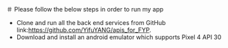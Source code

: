 ＃ Please follow the below steps in order to run my app

* Clone and run all the back end services from GitHub link:https://github.com/YifuYANG/apis_for_FYP.
* Download and install an android emulator which supports Pixel 4 API 30